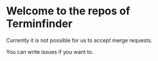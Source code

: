 # Welcome to the repos of Terminfinder

Currently it is not possible for us to accept merge requests.

You can write issues if you want to.
